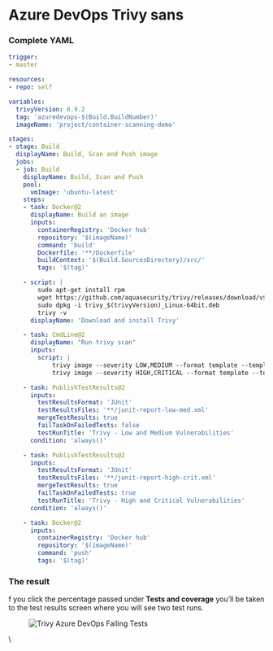 # Azure DevOps Trivy sans

### Complete YAML <a href="#complete-yaml" id="complete-yaml"></a>

```yaml
trigger:
- master

resources:
- repo: self

variables:
  trivyVersion: 0.9.2
  tag: 'azuredevops-$(Build.BuildNumber)'
  imageName: 'project/container-scanning-demo'

stages:
- stage: Build
  displayName: Build, Scan and Push image
  jobs:  
  - job: Build
    displayName: Build, Scan and Push
    pool:
      vmImage: 'ubuntu-latest'
    steps:
    - task: Docker@2
      displayName: Build an image
      inputs:
        containerRegistry: 'Docker hub'
        repository: '$(imageName)'
        command: 'build'
        Dockerfile: '**/Dockerfile'
        buildContext: '$(Build.SourcesDirectory)/src/'
        tags: '$(tag)'

    - script: |
        sudo apt-get install rpm
        wget https://github.com/aquasecurity/trivy/releases/download/v$(trivyVersion)/trivy_$(trivyVersion)_Linux-64bit.deb
        sudo dpkg -i trivy_$(trivyVersion)_Linux-64bit.deb
        trivy -v
      displayName: 'Download and install Trivy'

    - task: CmdLine@2
      displayName: "Run trivy scan"
      inputs:
        script: |
            trivy image --severity LOW,MEDIUM --format template --template "@templates/junit.tpl" -o junit-report-low-med.xml $(imageName):$(tag)         
            trivy image --severity HIGH,CRITICAL --format template --template "@templates/junit.tpl" -o junit-report-high-crit.xml $(imageName):$(tag)         

    - task: PublishTestResults@2
      inputs:
        testResultsFormat: 'JUnit'
        testResultsFiles: '**/junit-report-low-med.xml'
        mergeTestResults: true
        failTaskOnFailedTests: false
        testRunTitle: 'Trivy - Low and Medium Vulnerabilities'
      condition: 'always()'   

    - task: PublishTestResults@2
      inputs:
        testResultsFormat: 'JUnit'
        testResultsFiles: '**/junit-report-high-crit.xml'
        mergeTestResults: true
        failTaskOnFailedTests: true
        testRunTitle: 'Trivy - High and Critical Vulnerabilities'
      condition: 'always()'             

    - task: Docker@2
      inputs:
        containerRegistry: 'Docker hub'
        repository: '$(imageName)'
        command: 'push'
        tags: '$(tag)'
```

### The result <a href="#the-result" id="the-result"></a>

f you click the percentage passed under **Tests and coverage** you’ll be taken to the test results screen where you will see two test runs.

<figure><img src="https://lgulliver.github.io/assets/images/posts/trivy-azuredevops-failing-tests.png" alt="Trivy Azure DevOps Failing Tests"><figcaption></figcaption></figure>

\

